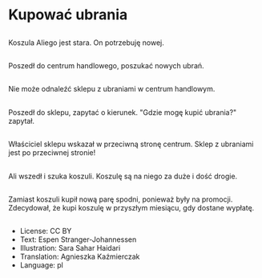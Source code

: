 # Kupować ubrania

##
Koszula Aliego jest stara. On potrzebuję nowej.

##
Poszedł do centrum handlowego, poszukać nowych ubrań.

##
Nie może odnaleźć sklepu z ubraniami w centrum handlowym.

##
Poszedł do sklepu, zapytać o kierunek. "Gdzie mogę kupić ubrania?" zapytał.

##
Właściciel sklepu wskazał w przeciwną stronę centrum. Sklep z ubraniami jest po przeciwnej stronie!

##
Ali wszedł i szuka koszuli. Koszulę są na niego za duże i dość drogie.

##
Zamiast koszuli kupił nową parę spodni, ponieważ były na promocji. Zdecydował, że kupi koszulę w przyszłym miesiącu, gdy dostane wypłatę.

##
* License: CC BY
* Text: Espen Stranger-Johannessen
* Illustration: Sara Sahar Haidari
* Translation: Agnieszka Kaźmierczak
* Language: pl
